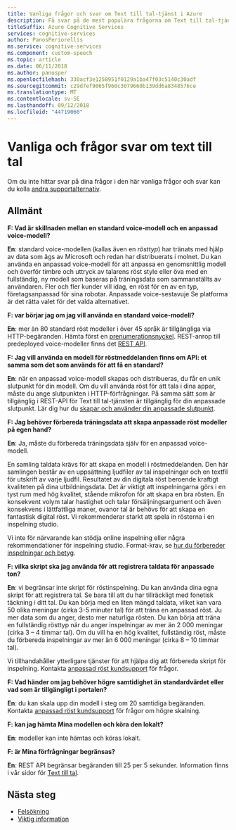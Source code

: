 ```yaml
---
title: Vanliga frågor och svar om Text till tal-tjänst i Azure
description: Få svar på de mest populära frågorna om Text till tal-tjänsten.
titleSuffix: Azure Cognitive Services
services: cognitive-services
author: PanosPeriorellis
ms.service: cognitive-services
ms.component: custom-speech
ms.topic: article
ms.date: 06/11/2018
ms.author: panosper
ms.openlocfilehash: 330acf3e1258951f0129a1ba47f03c5140c30adf
ms.sourcegitcommit: c29d7ef9065f960c3079660b139dd6a8348576ce
ms.translationtype: MT
ms.contentlocale: sv-SE
ms.lasthandoff: 09/12/2018
ms.locfileid: "44719060"
---
```

# <a name="text-to-speech-frequently-asked-questions"></a>Vanliga och frågor svar om text till tal

Om du inte hittar svar på dina frågor i den här vanliga frågor och svar kan du kolla [andra supportalternativ](support.md).

## <a name="general"></a>Allmänt

**F: Vad är skillnaden mellan en standard voice-modell och en anpassad voice-modell?**

**En**: standard voice-modellen (kallas även en *rösttyp*) har tränats med hjälp av data som ägs av Microsoft och redan har distribuerats i molnet. Du kan använda en anpassad voice-modell för att anpassa en genomsnittlig modell och överför timbre och uttryck av talarens röst style eller öva med en fullständig, ny modell som baseras på träningsdata som sammanställts av användaren. Fler och fler kunder vill idag, en röst för en av en typ, företagsanpassad för sina robotar. Anpassade voice-sestavuje Se platforma är det rätta valet för det valda alternativet.

**F: var börjar jag om jag vill använda en standard voice-modell?**

**En**: mer än 80 standard röst modeller i över 45 språk är tillgängliga via HTTP-begäranden. Hämta först en [prenumerationsnyckel](https://docs.microsoft.com/en-us/azure/cognitive-services/speech-service/get-started). REST-anrop till predeployed voice-modeller finns det [REST API](https://docs.microsoft.com/en-us/azure/cognitive-services/speech-service/rest-apis#text-to-speech).

**F: Jag vill använda en modell för röstmeddelanden finns om API: et samma som det som används för att få en standard?**

**En**: när en anpassad voice-modell skapas och distribueras, du får en unik slutpunkt för din modell. Om du vill använda röst för att tala i dina appar, måste du ange slutpunkten i HTTP-förfrågningar. På samma sätt som är tillgänglig i REST-API för Text till tal-tjänsten är tillgänglig för din anpassade slutpunkt. Lär dig hur du [skapar och använder din anpassade slutpunkt](https://docs.microsoft.com/en-us/azure/cognitive-services/speech-service/how-to-customize-voice-font#create-and-use-a-custom-endpoint).

**F: Jag behöver förbereda träningsdata att skapa anpassade röst modeller på egen hand?**

**En**: Ja, måste du förbereda träningsdata själv för en anpassad voice-modell.

En samling taldata krävs för att skapa en modell i röstmeddelanden. Den här samlingen består av en uppsättning ljudfiler av tal inspelningar och en textfil för utskrift av varje ljudfil. Resultatet av din digitala röst beroende kraftigt kvaliteten på dina utbildningsdata. Det är viktigt att inspelningarna görs i en tyst rum med hög kvalitet, stående mikrofon för att skapa en bra rösten. En konsekvent volym talar hastighet och talar försäljningsargument och även konsekvens i lättfattliga maner, ovanor tal är behövs för att skapa en fantastisk digital röst. Vi rekommenderar starkt att spela in rösterna i en inspelning studio.

Vi inte för närvarande kan stödja online inspelning eller några rekommendationer för inspelning studio. Format-krav, se [hur du förbereder inspelningar och betyg](https://docs.microsoft.com/en-us/azure/cognitive-services/speech-service/how-to-customize-voice-font#prepare-recordings-and-transcripts).

**F: vilka skript ska jag använda för att registrera taldata för anpassade ton?**

**En**: vi begränsar inte skript för röstinspelning. Du kan använda dina egna skript för att registrera tal. Se bara till att du har tillräckligt med fonetisk täckning i ditt tal. Du kan börja med en liten mängd taldata, vilket kan vara 50 olika meningar (cirka 3-5 minuter tal) för att träna en anpassad röst. Ju mer data som du anger, desto mer naturliga rösten. Du kan börja att träna en fullständig rösttyp när du anger inspelningar av mer än 2 000 meningar (cirka 3 – 4 timmar tal). Om du vill ha en hög kvalitet, fullständig röst, måste du förbereda inspelningar av mer än 6 000 meningar (cirka 8 – 10 timmar tal).

Vi tillhandahåller ytterligare tjänster för att hjälpa dig att förbereda skript för inspelning. Kontakta [anpassad röst kundsupport](mailto:customvoice@microsoft.com?subject=Inquiries%20about%20scripts%20generation%20for%20Custom%20Voice%20creation) för frågor.

**F: Vad händer om jag behöver högre samtidighet än standardvärdet eller vad som är tillgängligt i portalen?**

**En**: du kan skala upp din modell i steg om 20 samtidiga begäranden. Kontakta [anpassad röst kundsupport](mailto:customvoice@microsoft.com?subject=Inquiries%20about%20scripts%20generation%20for%20Custom%20Voice%20creation) för frågor om högre skalning.

**F: kan jag hämta Mina modellen och köra den lokalt?**

**En**: modeller kan inte hämtas och köras lokalt.

**F: är Mina förfrågningar begränsas?**

**En**: REST API begränsar begäranden till 25 per 5 sekunder. Information finns i vår sidor för [Text till tal](text-to-speech.md). 

## <a name="next-steps"></a>Nästa steg

* [Felsökning](troubleshooting.md)
* [Viktig information](releasenotes.md)

